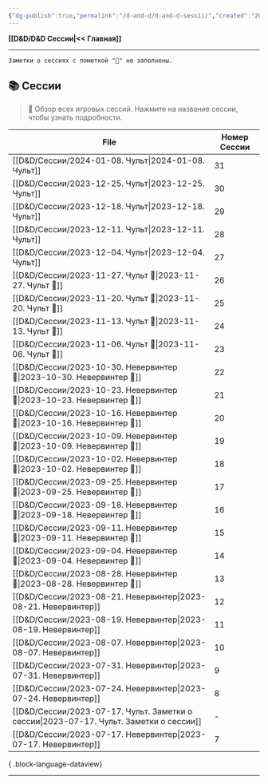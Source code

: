 ```yaml
---
{"dg-publish":true,"permalink":"/d-and-d/d-and-d-sessii/","created":"2023-12-27T14:23:39.118+04:00","updated":"2023-12-27T19:29:36.968+04:00"}
---
```


**[[D&D/D&D Сессии\|<< Главная]]** 

---
	Заметки о сессиях с пометкой "🛑" не заполнены. 
## 📚 Сессии 

> 🧭 Обзор всех игровых сессий. Нажмите на название сессии, чтобы узнать подробности.

| File                                                                                       | Номер Сессии |
| ------------------------------------------------------------------------------------------ | ------------ |
| [[D&D/Сессии/2024-01-08. Чульт\|2024-01-08. Чульт]]                                     | 31           |
| [[D&D/Сессии/2023-12-25. Чульт\|2023-12-25. Чульт]]                                     | 30           |
| [[D&D/Сессии/2023-12-18. Чульт\|2023-12-18. Чульт]]                                     | 29           |
| [[D&D/Сессии/2023-12-11. Чульт\|2023-12-11. Чульт]]                                     | 28           |
| [[D&D/Сессии/2023-12-04. Чульт\|2023-12-04. Чульт]]                                     | 27           |
| [[D&D/Сессии/2023-11-27. Чульт 🛑\|2023-11-27. Чульт 🛑]]                               | 26           |
| [[D&D/Сессии/2023-11-20. Чульт 🛑\|2023-11-20. Чульт 🛑]]                               | 25           |
| [[D&D/Сессии/2023-11-13. Чульт 🛑\|2023-11-13. Чульт 🛑]]                               | 24           |
| [[D&D/Сессии/2023-11-06. Чульт 🛑\|2023-11-06. Чульт 🛑]]                               | 23           |
| [[D&D/Сессии/2023-10-30. Невервинтер 🛑\|2023-10-30. Невервинтер 🛑]]                   | 22           |
| [[D&D/Сессии/2023-10-23. Невервинтер 🛑\|2023-10-23. Невервинтер 🛑]]                   | 21           |
| [[D&D/Сессии/2023-10-16. Невервинтер 🛑\|2023-10-16. Невервинтер 🛑]]                   | 20           |
| [[D&D/Сессии/2023-10-09. Невервинтер 🛑\|2023-10-09. Невервинтер 🛑]]                   | 19           |
| [[D&D/Сессии/2023-10-02. Невервинтер 🛑\|2023-10-02. Невервинтер 🛑]]                   | 18           |
| [[D&D/Сессии/2023-09-25. Невервинтер 🛑\|2023-09-25. Невервинтер 🛑]]                   | 17           |
| [[D&D/Сессии/2023-09-18. Невервинтер 🛑\|2023-09-18. Невервинтер 🛑]]                   | 16           |
| [[D&D/Сессии/2023-09-11. Невервинтер 🛑\|2023-09-11. Невервинтер 🛑]]                   | 15           |
| [[D&D/Сессии/2023-09-04. Невервинтер 🛑\|2023-09-04. Невервинтер 🛑]]                   | 14           |
| [[D&D/Сессии/2023-08-28. Невервинтер 🛑\|2023-08-28. Невервинтер 🛑]]                   | 13           |
| [[D&D/Сессии/2023-08-21. Невервинтер\|2023-08-21. Невервинтер]]                         | 12           |
| [[D&D/Сессии/2023-08-19. Невервинтер\|2023-08-19. Невервинтер]]                         | 11           |
| [[D&D/Сессии/2023-08-07. Невервинтер\|2023-08-07. Невервинтер]]                         | 10           |
| [[D&D/Сессии/2023-07-31. Невервинтер\|2023-07-31. Невервинтер]]                         | 9            |
| [[D&D/Сессии/2023-07-24. Невервинтер\|2023-07-24. Невервинтер]]                         | 8            |
| [[D&D/Сессии/2023-07-17. Чульт. Заметки о сессии\|2023-07-17. Чульт. Заметки о сессии]] | \-           |
| [[D&D/Сессии/2023-07-17. Невервинтер\|2023-07-17. Невервинтер]]                         | 7            |

{ .block-language-dataview}

---